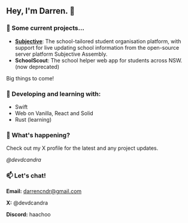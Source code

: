 ## Hey, I'm Darren. 👋

### 🔭 Some current projects...
- [**Subjective**](https://subjective.school): The school-tailored student organisation platform, with support for live updating school information from the open-source server platform Subjective Assembly.
- **SchoolScout**: The school helper web app for students across NSW. (now deprecated)

Big things to come!

 ### 🌱 Developing and learning with:
- Swift
- Web on Vanilla, React and Solid
- Rust (learning)

### 📣 What's happening?
Check out my X profile for the latest and any project updates.

_@devdcandra_

  
### 📫 Let's chat!
**Email:** darrencndr@gmail.com

**X:** @devdcandra

**Discord:** haachoo

